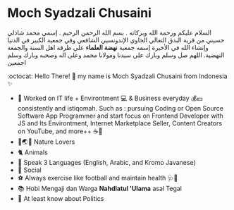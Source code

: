 # Moch Syadzali Chusaini 
السلام عليكم ورحمة الله وبركاته . بسم الله الرحمن الرحيم . إسمي محمد شاذلي حسيني من قرية البدق التغالي الجاوي الإندونسيي الشافعي وفي جمعية الكبير في الدنيا وإنشاء الله في الأخيرة إسمه جمعية **نهضة العلماء** علي طرقة اهل السنة والجمعة النهضية. اللهم صل وسلم وبارك علي سيدنا ومولانا محمد وعلى اله وصحبه وبارك وسلم اجمعين

:octocat: Hello There! 👋 my name is Moch Syadzali Chusaini from Indonesia ✨


- 🎯 Worked on IT life + Environtment 💻 & Business everyday 💰💵 consistently and istiqomah. Such as : pursuing Coding or Open Source Software App Programmer and start focus on Frontend Developer with JS and Its Environtment, Internet Marketplace Seller, Content Creators on YouTube, and more++ ☕🚬
- 🌴🌏🌱 Nature Lovers
- 🐈 Animals
- 💬 Speak 3 Languages (English, Arabic, and Kromo Javanese)
- 👬 Social
- ⚽️ Always exercise like football and maintain health 🩺💊
- 📚 Hobi Mengaji dan Warga **Nahdlatul 'Ulama** asal Tegal
- 📌 At least know about Politics

